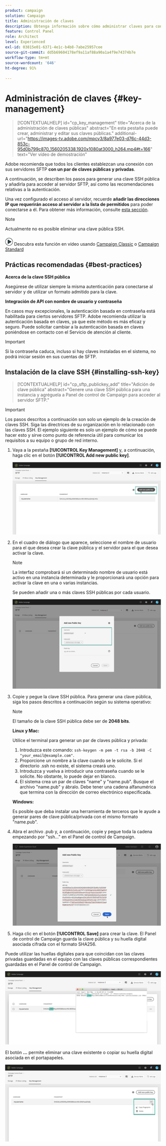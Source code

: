 ```yaml
---
product: campaign
solution: Campaign
title: Administración de claves
description: Obtenga información sobre cómo administrar claves para conectarse a servidores SFTP
feature: Control Panel
role: Architect
level: Experienced
exl-id: 03815e01-6371-4e1c-b4b8-7abe25957cee
source-git-commit: dd5b69604178ef9a11af88a90a1a4f9e74374b7e
workflow-type: tm+mt
source-wordcount: '646'
ht-degree: 91%

---
```


# Administración de claves {#key-management}

>[!CONTEXTUALHELP]
>id="cp_key_management"
>title="Acerca de la administración de claves públicas"
>abstract="En esta pestaña puede crear, administrar y editar sus claves públicas."
>additional-url="https://images-tv.adobe.com/mpcv3/8a977e03-d76c-44d3-853c-95d0b799c870_1560205338.1920x1080at3000_h264.mp4#t=166" text="Ver vídeo de demostración"

Adobe recomienda que todos los clientes establezcan una conexión con sus servidores SFTP **con un par de claves públicas y privadas**.

A continuación, se describen los pasos para generar una clave SSH pública y añadirla para acceder al servidor SFTP, así como las recomendaciones relativas a la autenticación.

Una vez configurado el acceso al servidor, recuerde **añadir las direcciones IP que requerirán acceso al servidor a la lista de permitidos** para poder conectarse a él. Para obtener más información, consulte [esta sección](../../instances-settings/using/ip-allow-listing-instance-access.md).

>[!NOTE]
>
>Actualmente no es posible eliminar una clave pública SSH.

![](assets/do-not-localize/how-to-video.png) Descubra esta función en vídeo usando [Campaign Classic](https://experienceleague.adobe.com/docs/campaign-classic-learn/control-panel/sftp-management/generate-ssh-key.html?lang=en#sftp-management) o [Campaign Standard](https://experienceleague.adobe.com/docs/campaign-standard-learn/control-panel/sftp-management/generate-ssh-key.html?lang=en#sftp-management)

## Prácticas recomendadas {#best-practices}

**Acerca de la clave SSH pública**

Asegúrese de utilizar siempre la misma autenticación para conectarse al servidor y de utilizar un formato admitido para la clave.

**Integración de API con nombre de usuario y contraseña**

En casos muy excepcionales, la autenticación basada en contraseña está habilitada para ciertos servidores SFTP. Adobe recomienda utilizar la autenticación basada en claves, ya que este método es más eficaz y seguro. Puede solicitar cambiar a la autenticación basada en claves poniéndose en contacto con el Servicio de atención al cliente.

>[!IMPORTANT]
>
>Si la contraseña caduca, incluso si hay claves instaladas en el sistema, no podrá iniciar sesión en sus cuentas de SFTP.

## Instalación de la clave SSH {#installing-ssh-key}

>[!CONTEXTUALHELP]
>id="cp_sftp_publickey_add"
>title="Adición de clave pública"
>abstract="Genere una clave SSH pública para una instancia y agréguela a Panel de control de Campaign para acceder al servidor SFTP."

>[!IMPORTANT]
>
>Los pasos descritos a continuación son solo un ejemplo de la creación de claves SSH. Siga las directrices de su organización en lo relacionado con las claves SSH. El ejemplo siguiente es solo un ejemplo de cómo se puede hacer esto y sirve como punto de referencia útil para comunicar los requisitos a su equipo o grupo de red interno.

1. Vaya a la pestaña **[!UICONTROL Key Management]** y, a continuación, haga clic en el botón **[!UICONTROL Add new public key]**.

   ![](assets/key0.png)

1. En el cuadro de diálogo que aparece, seleccione el nombre de usuario para el que desea crear la clave pública y el servidor para el que desea activar la clave.

   >[!NOTE]
   >
   >La interfaz comprobará si un determinado nombre de usuario está activo en una instancia determinada y le proporcionará una opción para activar la clave en una o varias instancias.
   >
   >Se pueden añadir una o más claves SSH públicas por cada usuario.

   ![](assets/key1.png)

1. Copie y pegue la clave SSH pública. Para generar una clave pública, siga los pasos descritos a continuación según su sistema operativo:

   >[!NOTE]
   >
   >El tamaño de la clave SSH pública debe ser de **2048 bits**.

   **Linux y Mac:**

   Utilice el terminal para generar un par de claves pública y privada:
   1. Introduzca este comando: `ssh-keygen -m pem -t rsa -b 2048 -C "your_email@example.com"`.
   1. Proporcione un nombre a la clave cuando se le solicite. Si el directorio .ssh no existe, el sistema creará uno.
   1. Introduzca y vuelva a introducir una contraseña cuando se le solicite. No obstante, lo puede dejar en blanco.
   1. El sistema crea un par de claves &quot;name&quot; y &quot;name.pub&quot;. Busque el archivo &quot;name.pub&quot; y ábralo. Debe tener una cadena alfanumérica que termina con la dirección de correo electrónico especificada.

   **Windows:**

   Es posible que deba instalar una herramienta de terceros que le ayude a generar pares de clave pública/privada con el mismo formato &quot;name.pub&quot;.

1. Abra el archivo .pub y, a continuación, copie y pegue toda la cadena empezando por &quot;ssh...&quot; en el Panel de control de Campaign.

   ![](assets/publickey.png)

1. Haga clic en el botón **[!UICONTROL Save]** para crear la clave. El Panel de control de Campaign guarda la clave pública y su huella digital asociada cifrada con el formato SHA256.

Puede utilizar las huellas digitales para que coincidan con las claves privadas guardadas en el equipo con las claves públicas correspondientes guardadas en el Panel de control de Campaign.

![](assets/fingerprint_compare.png)

El botón **...** permite eliminar una clave existente o copiar su huella digital asociada en el portapapeles.

![](assets/key_options.png)
